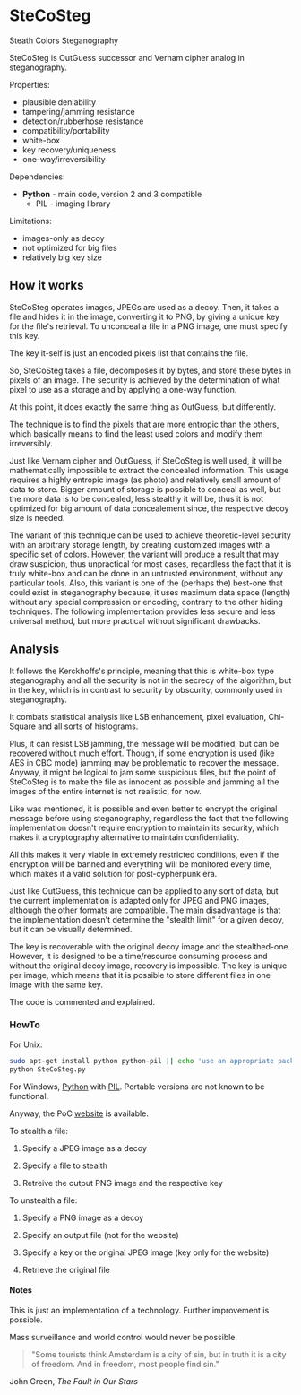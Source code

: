 # SteCoSteg
Steath Colors Steganography

SteCoSteg is OutGuess successor and Vernam cipher analog in steganography.

Properties:
* plausible deniability
* tampering/jamming resistance
* detection/rubberhose resistance
* compatibility/portability
* white-box
* key recovery/uniqueness
* one-way/irreversibility

Dependencies:
* **Python** - main code, version 2 and 3 compatible
	- PIL - imaging library

Limitations:
* images-only as decoy
* not optimized for big files
* relatively big key size

## How it works

SteCoSteg operates images, JPEGs are used as a decoy. Then, it takes a file and hides it in the image, converting it to PNG, by giving a unique key for the file's retrieval. To unconceal a file in a PNG image, one must specify this key.

The key it-self is just an encoded pixels list that contains the file.

So, SteCoSteg takes a file, decomposes it by bytes, and store these bytes in pixels of an image. The security is achieved by the determination of what pixel to use as a storage and by applying a one-way function.

At this point, it does exactly the same thing as OutGuess, but differently.

The technique is to find the pixels that are more entropic than the others, which basically means to find the least used colors and modify them irreversibly.

Just like Vernam cipher and OutGuess, if SteCoSteg is well used, it will be mathematically impossible to extract the concealed information. This usage requires a highly entropic image (as photo) and relatively small amount of data to store. Bigger amount of storage is possible to conceal as well, but the more data is to be concealed, less stealthy it will be, thus it is not optimized for big amount of data concealement since, the respective decoy size is needed.

The variant of this technique can be used to achieve theoretic-level security with an arbitrary storage length,  by creating customized images with a specific set of colors. However, the variant will produce a result that may draw suspicion, thus unpractical for most cases, regardless the fact that it is truly white-box and can be done in an untrusted environment, without any particular tools. Also, this variant  is one of the (perhaps the) best-one that could exist in steganography because, it uses maximum data space (length) without any special compression or encoding, contrary to the other hiding techniques. The following implementation provides less secure and less universal method, but more practical without significant drawbacks.

## Analysis

It follows the Kerckhoffs's principle, meaning that this is white-box type steganography and all the security is not in the secrecy of the algorithm, but in the key, which is in contrast to security by obscurity, commonly used in steganography.

It combats statistical analysis like LSB enhancement, pixel evaluation, Chi-Square and all sorts of histograms.

Plus, it can resist LSB jamming, the message will be modified, but can be recovered without much effort. Though, if some encryption is used (like AES in CBC mode) jamming may be problematic to recover the message. Anyway, it might be logical to jam some suspicious files, but the point of SteCoSteg is to make the file as innocent as possible and jamming all the images of the entire internet is not realistic, for now.

Like was mentioned, it is possible and even better to encrypt the original message before using steganography, regardless the fact that the following implementation doesn't require encryption to maintain its security, which makes it a cryptography alternative to maintain confidentiality.

All this makes it very viable in extremely restricted conditions, even if the encryption will be banned and everything will be monitored every time, which makes it a valid solution for post-cypherpunk era.

Just like OutGuess, this technique can be applied to any sort of data, but the current implementation is adapted only for JPEG and PNG images, although the other formats are compatible. The main disadvantage is that the implementation doesn't determine the "stealth limit" for a given decoy, but it can be visually determined.

The key is recoverable with the original decoy image and the stealthed-one. However, it is designed to be a time/resource consuming process and without the original decoy image, recovery is impossible. The key is unique per image, which means that it is possible to store different files in one image with the same key.

The code is commented and explained.

### HowTo

For Unix:
```bash
sudo apt-get install python python-pil || echo 'use an appropriate package manager'
python SteCoSteg.py
```
For Windows, [Python](https://www.python.org/downloads/) with [PIL](http://www.pythonware.com/products/pil/). Portable versions are not known to be functional.

Anyway, the PoC [website](http://cryptolok.darktech.org) is available.

To stealth a file:

1. Specify a JPEG image as a decoy

2. Specify a file to stealth

3. Retreive the output PNG image and the respective key


To unstealth a file:

1. Specify a PNG image as a decoy

2. Specify an output file (not for the website)

3. Specify a key or the original JPEG image (key only for the website)

4. Retrieve the original file

#### Notes

This is just an implementation of a technology. Further improvement is possible.

Mass surveillance and world control would never be possible.

> "Some tourists think Amsterdam is a city of sin, but in truth it is a city of freedom. And in freedom, most people find sin."

John Green, *The Fault in Our Stars*


